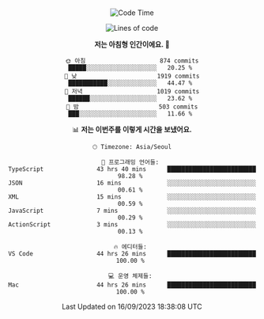 <div align="center">

<br />

 <!--START_SECTION:waka-->
![Code Time](http://img.shields.io/badge/Code%20Time-1%2C275%20hrs%209%20mins-blue)

![Lines of code](https://img.shields.io/badge/%EC%A0%80%EB%8A%94%20%EC%97%AC%ED%83%9C%EA%B9%8C%EC%A7%80%20-3.0%20million%20%EC%A4%84%EC%9D%98%20%EC%BD%94%EB%93%9C%EB%A5%BC%20%EC%9E%91%EC%84%B1%ED%96%88%EC%96%B4%EC%9A%94.-blue)

**저는 아침형 인간이에요. 🐤** 

```text
🌞 아침                     874 commits         █████░░░░░░░░░░░░░░░░░░░░   20.25 % 
🌆 낮　                     1919 commits        ███████████░░░░░░░░░░░░░░   44.47 % 
🌃 저녁                     1019 commits        ██████░░░░░░░░░░░░░░░░░░░   23.62 % 
🌙 밤　                     503 commits         ███░░░░░░░░░░░░░░░░░░░░░░   11.66 % 
```


📊 **저는 이번주를 이렇게 시간을 보냈어요.** 

```text
🕑︎ Timezone: Asia/Seoul

💬 프로그래밍 언어들: 
TypeScript               43 hrs 40 mins      █████████████████████████   98.28 % 
JSON                     16 mins             ░░░░░░░░░░░░░░░░░░░░░░░░░   00.61 % 
XML                      15 mins             ░░░░░░░░░░░░░░░░░░░░░░░░░   00.59 % 
JavaScript               7 mins              ░░░░░░░░░░░░░░░░░░░░░░░░░   00.29 % 
ActionScript             3 mins              ░░░░░░░░░░░░░░░░░░░░░░░░░   00.13 % 

🔥 에디터들: 
VS Code                  44 hrs 26 mins      █████████████████████████   100.00 % 

💻 운영 체제들: 
Mac                      44 hrs 26 mins      █████████████████████████   100.00 % 
```


 Last Updated on 16/09/2023 18:38:08 UTC
<!--END_SECTION:waka-->

</div>
